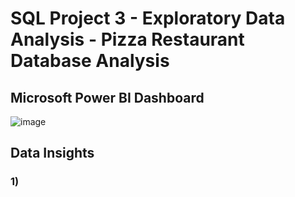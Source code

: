 # SQL Project 3 - Exploratory Data Analysis - Pizza Restaurant Database Analysis
## Microsoft Power BI Dashboard
![image](https://github.com/JoshuaSequeira2000/SQL-Project3-Exploratory-Data-Analysis/assets/92262753/9b444361-4ba1-4f4f-8cdb-837f3cc4a860)

## Data Insights

### 1) 
